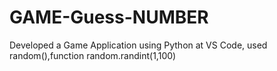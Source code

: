 # GAME-Guess-NUMBER
Developed a Game Application using Python at VS Code, used random(),function random.randint(1,100) 
